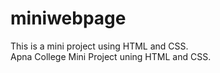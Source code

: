 # miniwebpage
This is a mini project using HTML and CSS. 
<br>
Apna College Mini Project uning HTML and CSS.
